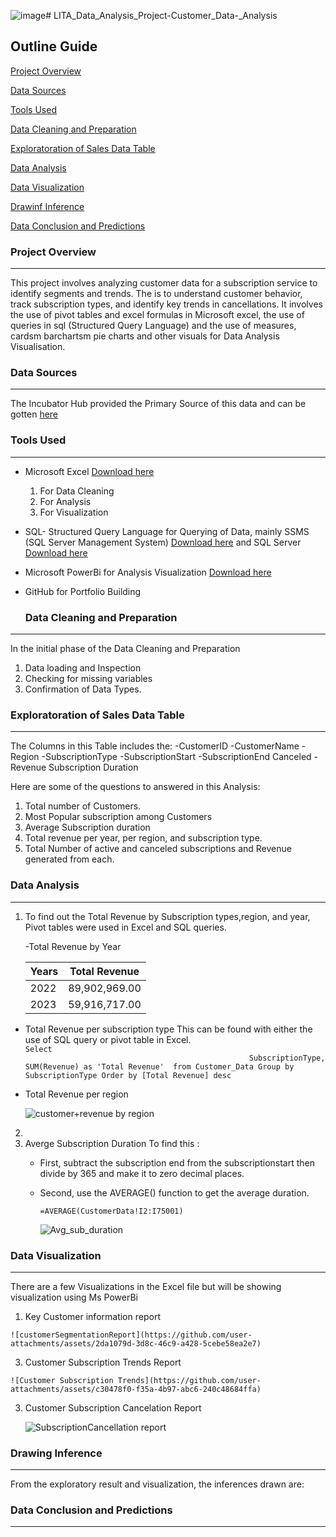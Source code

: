 ![image](https://github.com/user-attachments/assets/e5a9eb83-0c34-4ee7-a500-9451c520dd9c)# LITA_Data_Analysis_Project-Customer_Data-_Analysis

## Outline Guide

[Project Overview](#project-overview)

[Data Sources](#data-sources)

[Tools Used](#tools-used)

[Data Cleaning and Preparation](#data-cleaning-and-preparation)

[Exploratoration of Sales Data Table](#exploratoration-of-sales-data-table)

[Data Analysis](#data-analysis)

[Data Visualization](#data-visualization)

[Drawinf Inference](#drawing-inference)

[Data Conclusion and Predictions](#data-conclusion-and-predictions)

### Project Overview
---
This project involves analyzing customer data for a subscription service to identify segments and trends. The is to understand customer behavior, track subscription types, and identify key trends in cancellations. It involves the use of pivot tables and excel formulas in Microsoft excel, the use of queries in sql (Structured Query Language) and the use of measures, cardsm barchartsm pie charts and other visuals for Data Analysis Visualisation.

### Data Sources
---
The Incubator Hub provided the Primary Source of this data and can be gotten [here](https://docs.google.com/spreadsheets/d/1urd2IUb7pRdGq8uHZ1njgDbtaCh4GCwF/edit?usp=drive_link&ouid=114961730859133220198&rtpof=true&sd=true)

### Tools Used
---
- Microsoft Excel [Download here](https://www.microsoft.com/en/microsoft-365/microsoft-office)

	1. For Data Cleaning
	2. For Analysis
	3. For Visualization

- SQL- Structured Query Language for Querying of Data,
  mainly SSMS (SQL Server Management System) [Download here](https://aka.ms/ssmsfullsetup)
  and SQL Server [Download here](https://www.microsoft.com/sql-server/sql-server-downloads)
  
- Microsoft PowerBi for Analysis Visualization [Download here](https://www.microsoft.com/en-us/download/details.aspx?id=58494)
- GitHub for Portfolio Building


  ### Data Cleaning and Preparation
---
In the initial phase of the Data Cleaning and Preparation

1. Data loading and Inspection
2. Checking for missing variables
3. Confirmation of Data Types.

### Exploratoration of Sales Data Table
---
The Columns in this Table includes the:
-CustomerID
-CustomerName
-Region
-SubscriptionType
-SubscriptionStart
-SubscriptionEnd	Canceled
-Revenue	Subscription Duration

  
Here are some of the questions to answered in this Analysis:

1. Total number of Customers.
2. Most Popular subscription among Customers
3. Average Subscription duration
4. Total revenue per year, per region, and subscription type.
5. Total Number of active and canceled subscriptions and Revenue generated from each.

### Data Analysis
---

1. To find out the Total Revenue by Subscription types,region, and year, Pivot tables were used in Excel and SQL queries.

    -Total Revenue by Year
   
    |	Years|	Total Revenue|
    |------|---------------|
    |2022|89,902,969.00|
    |2023|59,916,717.00|

  - Total Revenue per subscription type
    This can be found with either the use of SQL query or pivot table in Excel.
          ```Select                                                                                                              
      SubscriptionType, 
      SUM(Revenue)
      as 'Total Revenue' 
      from Customer_Data
      Group by SubscriptionType
      Order by [Total Revenue] desc```

 - Total Revenue per region
   
    ![customer+revenue by region](https://github.com/user-attachments/assets/79691b0b-f242-4ae6-95b4-ece07bf4ee1c)

2.
3. Averge Subscription Duration
   To find this :
   - First, subtract the subscription end from the subscriptionstart then divide by 365 and make it to zero decimal places.
   - Second, use the AVERAGE() function to get the average duration.
     
       ``` =AVERAGE(CustomerData!I2:I75001) ```

     ![Avg_sub_duration](https://github.com/user-attachments/assets/d62224bc-05a3-4f9f-9012-0b6447b26943)


### Data Visualization
---

There are a few Visualizations in the Excel file but will be showing visualization using Ms PowerBi

  1. Key Customer information report
     
	![customerSegmentationReport](https://github.com/user-attachments/assets/2da1079d-3d8c-46c9-a428-5cebe58ea2e7)


  3. Customer Subscription Trends Report

    ![Customer Subscription Trends](https://github.com/user-attachments/assets/c30478f0-f35a-4b97-abc6-240c48684ffa)

  3. Customer Subscription Cancelation Report

     ![SubscriptionCancellation report](https://github.com/user-attachments/assets/92d85228-2fb0-4298-93b9-9e5b8212b272)


 ### Drawing Inference
 ---

 From the exploratory result and visualization, the inferences drawn are:

### Data Conclusion and Predictions
---
